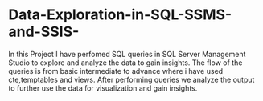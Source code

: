 # Data-Exploration-in-SQL-SSMS-and-SSIS-
In this Project I have perfomed SQL queries in SQL Server Management Studio to explore and analyze the data to gain insights.
The flow of the queries is from basic intermediate to advance where i have used cte,temptables and views. After performing queries we analyze the output to further 
use the data for visualization and gain insights.
